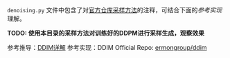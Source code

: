 
`denoising.py` 文件中包含了对[官方仓库采样方法](https://github.com/ermongroup/ddim/blob/main/functions/denoising.py)的注释，可结合下面的*参考实现*理解。

**TODO: 使用本目录的采样方法对训练好的DDPM进行采样生成，观察效果**

参考推导：[DDIM详解](https://zhuanlan.zhihu.com/p/674142410)
参考实现：DDIM Official Repo: [ermongroup/ddim](https://github.com/ermongroup/ddim)
